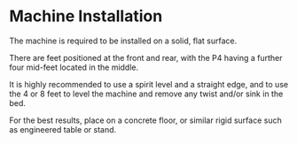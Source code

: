# Machine Installation

The machine is required to be installed on a solid, flat surface.

There are feet positioned at the front and rear, with the P4 having a further four mid-feet located in the middle.  

It is highly recommended to use a spirit level and a straight edge, and to use the 4 or 8 feet to level the machine and remove any twist and/or sink in the bed.

For the best results, place on a concrete floor, or similar rigid surface such as engineered table or stand.